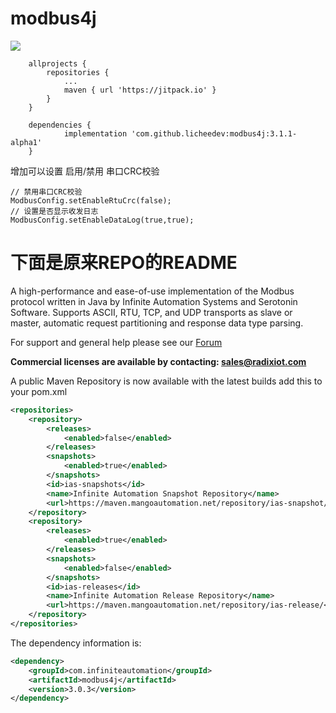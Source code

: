 modbus4j
========

[![](https://jitpack.io/v/licheedev/modbus4j.svg)](https://jitpack.io/#licheedev/modbus4j)

```
	allprojects {
		repositories {
			...
			maven { url 'https://jitpack.io' }
		}
	}
	
	dependencies {
	        implementation 'com.github.licheedev:modbus4j:3.1.1-alpha1'
	}

```

增加可以设置 启用/禁用 串口CRC校验
```
// 禁用串口CRC校验
ModbusConfig.setEnableRtuCrc(false);
// 设置是否显示收发日志
ModbusConfig.setEnableDataLog(true,true);
```



# 下面是原来REPO的README

A high-performance and ease-of-use implementation of the Modbus protocol written in Java by Infinite Automation Systems and Serotonin Software. Supports ASCII, RTU, TCP, and UDP transports as slave or master, automatic request partitioning and response data type parsing.

For support and general help please see our [Forum](https://forum.infiniteautomation.com/category/11/modbus4j-general-discussion)

**Commercial licenses are available by contacting: sales@radixiot.com**

A public Maven Repository is now available with the latest builds add this to your pom.xml

```xml
<repositories>
    <repository>
        <releases>
            <enabled>false</enabled>
        </releases>
        <snapshots>
            <enabled>true</enabled>
        </snapshots>
        <id>ias-snapshots</id>
        <name>Infinite Automation Snapshot Repository</name>
        <url>https://maven.mangoautomation.net/repository/ias-snapshot/</url>
    </repository>
    <repository>
        <releases>
            <enabled>true</enabled>
        </releases>
        <snapshots>
            <enabled>false</enabled>
        </snapshots>
        <id>ias-releases</id>
        <name>Infinite Automation Release Repository</name>
        <url>https://maven.mangoautomation.net/repository/ias-release/</url>
    </repository>
</repositories>
```

The dependency information is:

```xml
<dependency>
    <groupId>com.infiniteautomation</groupId>
    <artifactId>modbus4j</artifactId>
    <version>3.0.3</version>
</dependency>
```
